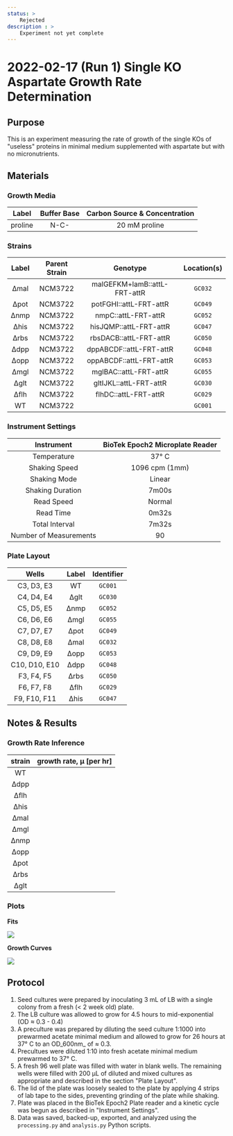 ```yaml
---
status: >
    Rejected
description : >
    Experiment not yet complete 
---
```


# 2022-02-17 (Run 1) Single KO Aspartate Growth Rate Determination

## Purpose
This is an experiment measuring the rate of growth of the single KOs of  "useless" proteins in minimal medium 
supplemented with aspartate but with no micronutrients.

## Materials

### Growth Media
| **Label** | **Buffer Base** | **Carbon Source & Concentration** |
|:--:|:--:|:--:|
| proline | N-C- | 20 mM proline |

### Strains 
| **Label** | **Parent Strain**|  **Genotype** | **Location(s)**|
|:--: | :--:| :--:| :--:|
|∆mal| NCM3722 | malGEFKM+lamB::attL-FRT-attR| `GC032`|
|∆pot| NCM3722 | potFGHI::attL-FRT-attR| `GC049`|
|∆nmp| NCM3722 | nmpC::attL-FRT-attR | `GC052`|
|∆his| NCM3722 | hisJQMP::attL-FRT-attR | `GC047`|
|∆rbs | NCM3722 | rbsDACB::attL-FRT-attR | `GC050`|
|∆dpp | NCM3722 | dppABCDF::attL-FRT-attR | `GC048`|
|∆opp | NCM3722 | oppABCDF::attL-FRT-attR | `GC053`|
|∆mgl| NCM3722 | mglBAC::attL-FRT-attR | `GC055`|
|∆glt | NCM3722 | gltIJKL::attL-FRT-attR | `GC030`|
|∆flh | NCM3722 | flhDC::attL-FRT-attR | `GC029`|
|WT| NCM3722 | | `GC001`|

### Instrument Settings
| Instrument | BioTek Epoch2 Microplate Reader|
|:--:| :--:|
| Temperature| 37° C|
| Shaking Speed| 1096 cpm (1mm) |
| Shaking Mode | Linear |
| Shaking Duration| 7m00s|
|Read Speed| Normal|
| Read Time | 0m32s|
| Total Interval | 7m32s |
| Number of Measurements |90 | 

### Plate Layout
| **Wells** | **Label** | **Identifier** |
|:--: | :--:  | :--: |
|C3, D3, E3 | WT| `GC001` | 
|C4, D4, E4 | ∆glt | `GC030` |
|C5, D5, E5 | ∆nmp | `GC052` |
|C6, D6, E6 | ∆mgl | `GC055` |
|C7, D7, E7 | ∆pot | `GC049` |
|C8, D8, E8 | ∆mal | `GC032`| 
|C9, D9, E9 | ∆opp | `GC053` |
|C10, D10, E10 | ∆dpp| `GC048` |
|F3, F4, F5 | ∆rbs | `GC050` |
|F6, F7, F8 | ∆flh | `GC029` |
|F9, F10, F11 | ∆his | `GC047` |


## Notes & Results


### Growth Rate Inference

| **strain** | **growth rate, µ [per hr]** |
|:--: |:--:|
| WT  | |
|∆dpp | |
|∆flh | | 
|∆his | |
|∆mal | |
|∆mgl | |
|∆nmp | |
|∆opp | |   
|∆pot | |  
|∆rbs | |
|∆glt | |


### Plots

**Fits**

![](output/2022-02-17_r1_SingleKO_aspartate-minus_fits.png)

**Growth Curves**

![](output/2022-02-17_r1_SingleKO_aspartate-minus_raw_traces.png)

## Protocol 
1.  Seed cultures were prepared by inoculating 3 mL of LB with a single colony from a fresh (< 2 week old) plate.
2. The LB culture was allowed to grow for 4.5 hours to mid-exponential (OD ≈ 0.3 - 0.4)
3. A preculture was prepared by diluting the seed culture 1:1000 into 
prewarmed acetate minimal medium and allowed to grow for 26 hours at 37° C
to an OD_600nm_ of ≈ 0.3.
4. Precultues were diluted  1:10 into fresh acetate minimal medium prewarmed to 37° C. 
4. A fresh 96 well plate was filled with water in blank wells. The remaining wells 
were filled with 200 µL of diluted and mixed cultures as appropriate and described in 
the section "Plate Layout".
5. The lid of the plate was loosely sealed to the plate by applying 4 strips of 
lab tape to the sides, preventing grinding of the plate while shaking. 
6. Plate was placed in the BioTek Epoch2 Plate reader and a kinetic cycle was begun 
as described in "Instrument Settings".
7. Data was saved, backed-up, exported, and analyzed using the `processing.py` and 
`analysis.py` Python scripts.
